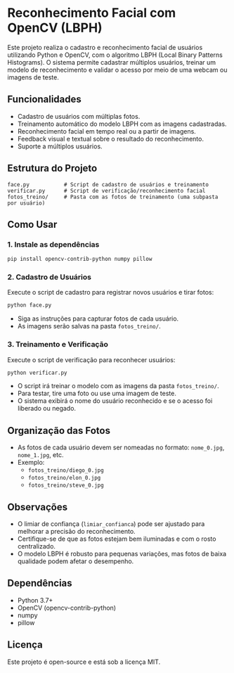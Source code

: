 # Reconhecimento Facial com OpenCV (LBPH)

Este projeto realiza o cadastro e reconhecimento facial de usuários utilizando Python e OpenCV, com o algoritmo LBPH (Local Binary Patterns Histograms). O sistema permite cadastrar múltiplos usuários, treinar um modelo de reconhecimento e validar o acesso por meio de uma webcam ou imagens de teste.

## Funcionalidades
- Cadastro de usuários com múltiplas fotos.
- Treinamento automático do modelo LBPH com as imagens cadastradas.
- Reconhecimento facial em tempo real ou a partir de imagens.
- Feedback visual e textual sobre o resultado do reconhecimento.
- Suporte a múltiplos usuários.

## Estrutura do Projeto
```
face.py           # Script de cadastro de usuários e treinamento
verificar.py      # Script de verificação/reconhecimento facial
fotos_treino/     # Pasta com as fotos de treinamento (uma subpasta por usuário)
```

## Como Usar

### 1. Instale as dependências

```bash
pip install opencv-contrib-python numpy pillow
```

### 2. Cadastro de Usuários
Execute o script de cadastro para registrar novos usuários e tirar fotos:

```bash
python face.py
```

- Siga as instruções para capturar fotos de cada usuário.
- As imagens serão salvas na pasta `fotos_treino/`.

### 3. Treinamento e Verificação
Execute o script de verificação para reconhecer usuários:

```bash
python verificar.py
```

- O script irá treinar o modelo com as imagens da pasta `fotos_treino/`.
- Para testar, tire uma foto ou use uma imagem de teste.
- O sistema exibirá o nome do usuário reconhecido e se o acesso foi liberado ou negado.

## Organização das Fotos
- As fotos de cada usuário devem ser nomeadas no formato: `nome_0.jpg`, `nome_1.jpg`, etc.
- Exemplo:
  - `fotos_treino/diego_0.jpg`
  - `fotos_treino/elon_0.jpg`
  - `fotos_treino/steve_0.jpg`

## Observações
- O limiar de confiança (`limiar_confianca`) pode ser ajustado para melhorar a precisão do reconhecimento.
- Certifique-se de que as fotos estejam bem iluminadas e com o rosto centralizado.
- O modelo LBPH é robusto para pequenas variações, mas fotos de baixa qualidade podem afetar o desempenho.

## Dependências
- Python 3.7+
- OpenCV (opencv-contrib-python)
- numpy
- pillow

## Licença
Este projeto é open-source e está sob a licença MIT.
